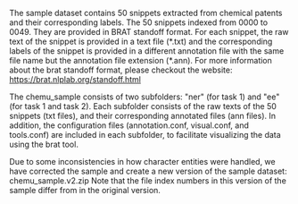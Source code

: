 The sample dataset contains 50 snippets extracted from chemical patents and their corresponding labels.
The 50 snippets indexed from 0000 to 0049. They are provided in BRAT standoff format. For each snippet, the raw text of the snippet is provided in a text file (\*.txt) and the corresponding labels of the snippet is provided in a different annotation file with the same file name but the annotation file extension (\*.ann). For more information about the brat standoff format, please checkout the website: https://brat.nlplab.org/standoff.html

The chemu_sample consists of two subfolders: "ner" (for task 1) and "ee" (for task 1 and task 2). Each subfolder consists of the raw texts of the 50 snippets (txt files), and their corresponding annotated files (ann files). In addition, the configuration files (annotation.conf, visual.conf, and tools.conf) are included in each subfolder, to facilitate visualizing the data using the brat tool. 

Due to some inconsistencies in how character entities were handled, we have corrected the sample and create a new version of the sample dataset: chemu_sample.v2.zip
Note that the file index numbers in this version of the sample differ from in the original version.
